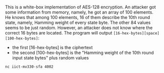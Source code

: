 This is a white-box implementation of AES-128 encryption.
An attacker got some information from memory, namely, he got an array of 100 elements.
He knows that among 100 elements, 16 of them describe the 10th round state, namely, Hamming weight of every state byte.
The other 84 values seems to be just random. However, an attacker does not know where the correct 16 bytes are located.
The program will output `[16-hex-bytes][space][100-hex-bytes]`:

- the first [16-hex-bytes] is the ciphertext
- the second [100-hex-bytes] is the "Hamming weight of the 10th round input state bytes" plus random values

`nc iict-mv330-sfa 4002`